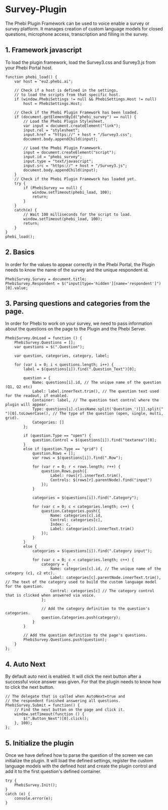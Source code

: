 # Survey-Plugin

The Phebi Plugin Framework can be used to voice enable a survey or survey platform. It manages creation of custom language models for closed questions, microphone access, transcription and filling in the survey.

## 1. Framework javascript

To load the plugin framework, load the Survey3.css and Survey3.js from your Phebi Portal host.

```
function phebi_load() {
    var host = "eu2.phebi.ai";

    // Check if a host is defined in the settings,
    // to load the scripts from that specific host.
    if (window.PhebiSettings != null && PhebiSettings.Host != null)
        host = PhebiSettings.Host;

    // Check if the Phebi Plugin Framework has been loaded.
    if (document.getElementById("phebi_survey") == null) {
        // Load the Phebi Plugin Stylesheet.
        var input = document.createElement("link");
        input.rel = "stylesheet";
        input.href = "https://" + host + "/Survey3.css";
        document.body.appendChild(input);

        // Load the Phebi Plugin Framework.
        input = document.createElement("script");
        input.id = "phebi_survey";
        input.type = "text/javascript";
        input.src = "https://" + host + "/Survey3.js";
        document.body.appendChild(input);
    }
    // Check if the Phebi Plugin Framework has loaded yet.
    try {
        if (PhebiSurvey == null) {
            window.setTimeout(phebi_load, 100);
            return;
        }
    }
    catch(e) {
        // Wait 100 milliseconds for the script to load.
        window.setTimeout(phebi_load, 100);
        return;
    }
}
phebi_load();
```

## 2. Basics

In order for the values to appear correctly in the Phebi Portal, the Plugin needs to know the name of the survey and the unique respondent id.

```
PhebiSurvey.Survey = document.title;
PhebiSurvey.Respondent = $("input[type='hidden'][name='respondent']")[0].value;
```

## 3. Parsing questions and categories from the page.

In order for Phebi to work on your survey, we need to pass information about the questions on the page to the Plugin and the Phebi Server.

```
PhebiSurvey.OnLoad = function () {
    PhebiSurvey.Questions = [];
    var questions = $(".Question");

    var question, categories, category, label;

    for (var i = 0; i < questions.length; i++) {
        label = $(questions[i]).find(".Question_Text")[0];

        question = {
            Name: questions[i].id, // The unique name of the question (Q1, Q2 etc)
            Label: label.innerText.trim(), // The question text used for the readout, if enabled.
            Container: label, // The question text control where the plugin will appear.
            Type: questions[i].className.split('Question_')[1].split(" ")[0].toLowerCase(), // The type of the question (open, single, multi, grid).
            Categories: []
        };

        if (question.Type == "open") {
            question.Control = $(questions[i]).find("textarea")[0];
        }
        else if (question.Type == "grid") {
            question.Rows = [];
            var rows = $(questions[i]).find(".Row");

            for (var r = 0; r < rows.length; r++) {
                question.Rows.push({
                    Label: rows[r].innerText.trim(),
                    Controls: $(rows[r].parentNode).find("input")
                });
            }

            categories = $(questions[i]).find(".Category");

            for (var c = 0; c < categories.length; c++) {
                question.Categories.push({
                    Name: categories[c].id,
                    Control: categories[c],
                    Index: c,
                    Label: categories[c].innerText.trim()
                });
            }
        }
        else {
            categories = $(questions[i]).find(".Category input");

            for (var c = 0; c < categories.length; c++) {
                category = {
                    Name: categories[c].id, // The unique name of the category (c1, c2 etc).
                    Label: categories[c].parentNode.innerText.trim(), // The text of the category used to build the custom language model for the question.
                    Control: categories[c] // The category control that is clicked when answered via voice.
                };

                // Add the category definition to the question's categories.
                question.Categories.push(category);
            }
        }

        // Add the question definition to the page's questions.
        PhebiSurvey.Questions.push(question);
    }
};
```

## 4. Auto Next

By default auto next is enabled. It will click the next button after a successful voice answer was given. For that the plugin needs to know how to click the next button.


```
// The delegate that is called when AutoNext=true and
// the respondent finished answering all questions.
PhebiSurvey.Submit = function() {
    // Find the next button on the page and click it.
    window.setTimeout(function () {
        $(".Button_Next")[0].click();
    }, 100);
};
```

## 5. Initialize the plugin

Once we have defined how to parse the question of the screen we can initialize the plugin. It will load the defined settings, register the custom language models with the defined host and create the plugin control and add it to the first question's defined container. 

```   
try {
    PhebiSurvey.Init();
}
catch (e) {
    console.error(e);
}
```
